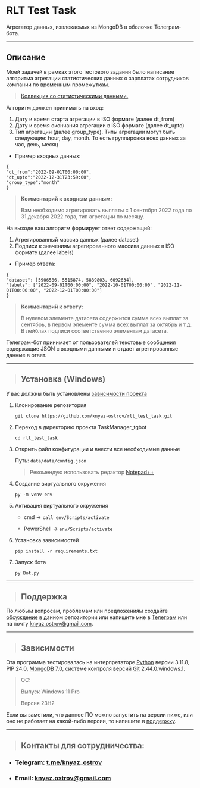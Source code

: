 # RLT Test Task
Агрегатор данных, извлекаемых из MongoDB в оболочке Телеграм-бота.
___
## Описание
Моей задачей в рамках этого тестового задания было написание алгоритма агрегации статистических данных о зарплатах сотрудников компании по временным промежуткам.
> [Коллекция со статистическими данными.](https://disk.yandex.ru/d/Bd2Hc0DO9qkppQ "Яндекс.Диск")

Алгоритм должен принимать на вход:
1. Дату и время старта агрегации в ISO формате (далее dt_from)
2. Дату и время окончания агрегации в ISO формате (далее dt_upto)
3. Тип агрегации (далее group_type). Типы агрегации могут быть следующие: hour, day, month. То есть группировка всех данных за час, день, месяц
* Пример входных данных:
```
{
"dt_from":"2022-09-01T00:00:00",
"dt_upto":"2022-12-31T23:59:00",
"group_type":"month"
}
```
> **Комментарий к входным данным:**
> 
> Вам необходимо агрегировать выплаты с 1 сентября 2022 года по 31 декабря 2022 года, тип агрегации по месяцу.

На выходе ваш алгоритм формирует ответ содержащий:
1. Агрегированный массив данных (далее dataset)
2. Подписи к значениям агрегированного массива данных в ISO формате (далее labels)
* Пример ответа:
```
{
"dataset": [5906586, 5515874, 5889803, 6092634],
"labels": ["2022-09-01T00:00:00", "2022-10-01T00:00:00", "2022-11-01T00:00:00", "2022-12-01T00:00:00"]
}
```
> **Комментарий к ответу:**
>
> В нулевом элементе датасета содержится сумма всех выплат за сентябрь, в первом элементе сумма всех выплат за октябрь и т.д. В лейблах подписи соответственно элементам датасета.

Телеграм-бот принимает от пользователей текстовые сообщения содержащие JSON с входными данными и отдает агрегированные данные в ответ.
___
> ## Установка (Windows)
У вас должны быть установлены [зависимости проекта](https://github.com/knyaz-ostrov/rlt_test_task#Зависимости)
1. Клонирование репозитория

    `git clone https://github.com/knyaz-ostrov/rlt_test_task.git`

2. Переход в директорию проекта TaskManager_tgbot

    `cd rlt_test_task`

3. Открыть файл конфигурации и внести все необходимые данные

    Путь: `data/data/config.json`
     
    > Рекомендую использовать редактор [Notepad++](https://notepad-plus-plus.org/ "Официальный сайт")

4. Создание виртуального окружения

    `py -m venv env`

5. Активация виртуального окружения

    * cmd -> `call env/Scripts/activate`
   
    * PowerShell -> `env/Scripts/activate`

6. Установка зависимостей

    `pip install -r requirements.txt`

7. Запуск бота

    `py Bot.py`
___
> ## Поддержка
По любым вопросам, проблемам или предложениям создайте [обсуждение](https://github.com/knyaz-ostrov/rlt_test_task/issues/new/choose) в данном репозитории или напишите мне в [Телеграм](https://t.me/knyaz_ostrov "t.me/knyaz_ostrov") или на почту <knyaz.ostrov@gmail.com>.
___
> ## Зависимости
Эта программа тестировалась на интерпретаторе [Python](https://www.python.org/ "Официальный сайт") версии 3.11.8, PIP 24.0, [MongoDB](https://www.mongodb.com/ "Официальный сайт") 7.0, системе контроля версий [Git](https://git-scm.com/downloads "Официальный сайт") 2.44.0.windows.1.
> ОС:
> 
> Выпуск	Windows 11 Pro
> 
> Версия	23H2

Если вы заметили, что данное ПО можно запустить на версии ниже, или оно не работает на какой-либо версии, то напишите в [поддержку](https://github.com/knyaz-ostrov/rlt_test_task#Поддержка).
___
> ## Контакты для сотрудничества:
* ### Telegram: [t.me/knyaz_ostrov](https://t.me/knyaz_ostrov "https://t.me/knyaz_ostrov")
* ### Email: <knyaz.ostrov@gmail.com>
